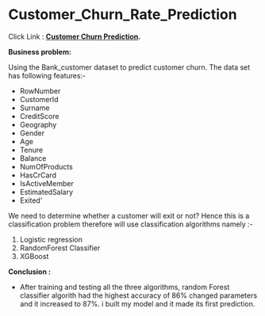 # Customer_Churn_Rate_Prediction

Click Link :
**[Customer Churn Prediction](https://github.com/BlessingNehohwa/Customer_Churn_Prediction/blob/main/Bank%20Customer%20Churn%20prediction%20.ipynb
).**


<b> Business problem:</b> 

Using the Bank_customer  dataset to predict customer churn. The data set has following features:- 
- RowNumber  
- CustomerId 
- Surname
- CreditScore
- Geography
- Gender
- Age
- Tenure
- Balance
- NumOfProducts
- HasCrCard
- IsActiveMember
- EstimatedSalary
- Exited'

We need to determine whether a customer will exit or not? Hence this is a classification problem therefore will use classification
algorithms namely :-
1. Logistic regression
2. RandomForest Classifier
3. XGBoost 
                                  
  <b> Conclusion :</b>
 - After training and testing all the three algorithms, random Forest classifier algorith had the highest accuracy of 86% changed parameters and it increased to 87%.
 i built my model and it made its first prediction.
